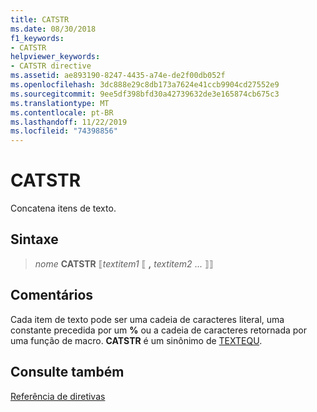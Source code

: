 ```yaml
---
title: CATSTR
ms.date: 08/30/2018
f1_keywords:
- CATSTR
helpviewer_keywords:
- CATSTR directive
ms.assetid: ae893190-8247-4435-a74e-de2f00db052f
ms.openlocfilehash: 3dc888e29c8db173a7624e41ccb9904cd27552e9
ms.sourcegitcommit: 9ee5df398bfd30a42739632de3e165874cb675c3
ms.translationtype: MT
ms.contentlocale: pt-BR
ms.lasthandoff: 11/22/2019
ms.locfileid: "74398856"
---
```

# <a name="catstr"></a>CATSTR

Concatena itens de texto.

## <a name="syntax"></a>Sintaxe

> *nome* **CATSTR** ⟦*textitem1* ⟦ __,__ *textitem2* ... ⟧⟧

## <a name="remarks"></a>Comentários

Cada item de texto pode ser uma cadeia de caracteres literal, uma constante precedida por um **%** ou a cadeia de caracteres retornada por uma função de macro. **CATSTR** é um sinônimo de [TEXTEQU](textequ.md).

## <a name="see-also"></a>Consulte também

[Referência de diretivas](../../assembler/masm/directives-reference.md)
